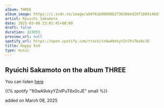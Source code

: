```yaml
---
album: THREE
album_image: https://i.scdn.co/image/ab67616d0000b2736386ed29f180414b93a9abb0
artist: Ryuichi Sakamoto
date: 2025-03-08 23:01:41+00:00
draft: false
duration: 323053
preview_url: null
spotify_url: https://open.spotify.com/track/1t0wA9xkyYZnlPuT6x0cJE
title: Happy End
type: music
---
```



## Ryuichi Sakamoto on the album THREE

You can listen [here](https://open.spotify.com/track/1t0wA9xkyYZnlPuT6x0cJE)

{{% spotify "1t0wA9xkyYZnlPuT6x0cJE" small %}}

added on March 08, 2025